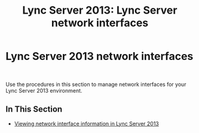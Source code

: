 ﻿---
title: 'Lync Server 2013: Lync Server network interfaces'
TOCTitle: Lync Server 2013 network interfaces
ms:assetid: d59abec1-f3cd-4cab-a684-c6afdd7faa77
ms:mtpsurl: https://technet.microsoft.com/en-us/library/JJ721900(v=OCS.15)
ms:contentKeyID: 49733834
ms.date: 07/23/2014
mtps_version: v=OCS.15
---

# Lync Server 2013 network interfaces

 


Use the procedures in this section to manage network interfaces for your Lync Server 2013 environment.

## In This Section

  - [Viewing network interface information in Lync Server 2013](lync-server-2013-viewing-network-interface-information.md)

